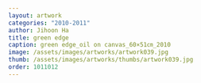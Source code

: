 ```yaml
---
layout: artwork 
categories: "2010-2011"
author: Jihoon Ha 
title: green edge 
caption: green edge_oil on canvas_60×51㎝_2010 
image: /assets/images/artworks/artwork039.jpg 
thumb: /assets/images/artworks/thumbs/artwork039.jpg 
order: 1011012 
---
```

